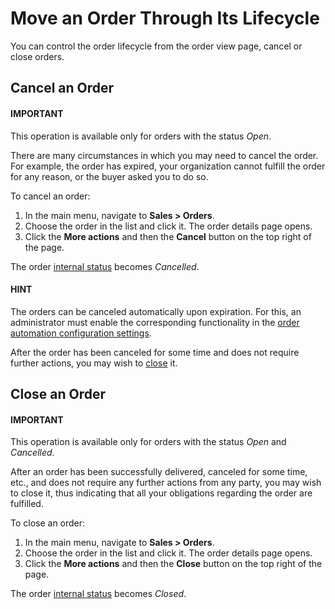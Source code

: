 # Move an Order Through Its Lifecycle

You can control the order lifecycle from the order view page, cancel or close orders.

<a id="doc-orders-actions-cancel"></a>

## Cancel an Order

#### IMPORTANT
This operation is available only for orders with the status *Open*.

There are many circumstances in which you may need to cancel the order. For example, the order has expired, your organization cannot fulfill the order for any reason, or the buyer asked you to do so.

To cancel an order:

1. In the main menu, navigate to **Sales > Orders**.
2. Choose the order in the list and click it. The order details page opens.
3. Click the **More actions** and then the **Cancel** button on the top right of the page.

The order [internal status](statuses.md#doc-orders-statuses-internal) becomes *Cancelled*.

#### HINT
The orders can be canceled automatically upon expiration. For this, an administrator must enable the corresponding functionality in the [order automation configuration settings](../../system/configuration/commerce/orders/global-order-automation.md#configuration-commerce-orders).

After the order has been canceled for some time and does not require further actions, you may wish to [close](#doc-orders-actions-close) it.

<a id="doc-orders-actions-close"></a>

## Close an Order

#### IMPORTANT
This operation is available only for orders with the status *Open* and *Cancelled*.

After an order has been successfully delivered, canceled for some time, etc., and does not require any further actions from any party, you may wish to close it, thus indicating that all your obligations regarding the order are fulfilled.

To close an order:

1. In the main menu, navigate to **Sales > Orders**.
2. Choose the order in the list and click it. The order details page opens.
3. Click the **More actions** and then the **Close** button on the top right of the page.

The order [internal status](statuses.md#doc-orders-statuses-internal) becomes *Closed*.

